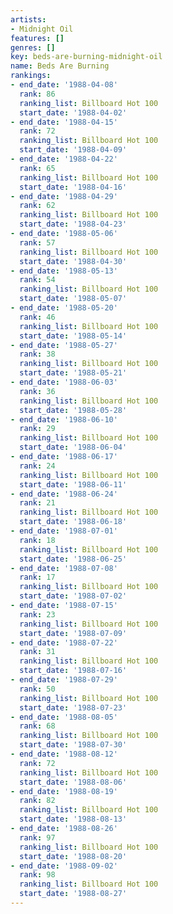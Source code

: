 ```yaml
---
artists:
- Midnight Oil
features: []
genres: []
key: beds-are-burning-midnight-oil
name: Beds Are Burning
rankings:
- end_date: '1988-04-08'
  rank: 86
  ranking_list: Billboard Hot 100
  start_date: '1988-04-02'
- end_date: '1988-04-15'
  rank: 72
  ranking_list: Billboard Hot 100
  start_date: '1988-04-09'
- end_date: '1988-04-22'
  rank: 65
  ranking_list: Billboard Hot 100
  start_date: '1988-04-16'
- end_date: '1988-04-29'
  rank: 62
  ranking_list: Billboard Hot 100
  start_date: '1988-04-23'
- end_date: '1988-05-06'
  rank: 57
  ranking_list: Billboard Hot 100
  start_date: '1988-04-30'
- end_date: '1988-05-13'
  rank: 54
  ranking_list: Billboard Hot 100
  start_date: '1988-05-07'
- end_date: '1988-05-20'
  rank: 46
  ranking_list: Billboard Hot 100
  start_date: '1988-05-14'
- end_date: '1988-05-27'
  rank: 38
  ranking_list: Billboard Hot 100
  start_date: '1988-05-21'
- end_date: '1988-06-03'
  rank: 36
  ranking_list: Billboard Hot 100
  start_date: '1988-05-28'
- end_date: '1988-06-10'
  rank: 29
  ranking_list: Billboard Hot 100
  start_date: '1988-06-04'
- end_date: '1988-06-17'
  rank: 24
  ranking_list: Billboard Hot 100
  start_date: '1988-06-11'
- end_date: '1988-06-24'
  rank: 21
  ranking_list: Billboard Hot 100
  start_date: '1988-06-18'
- end_date: '1988-07-01'
  rank: 18
  ranking_list: Billboard Hot 100
  start_date: '1988-06-25'
- end_date: '1988-07-08'
  rank: 17
  ranking_list: Billboard Hot 100
  start_date: '1988-07-02'
- end_date: '1988-07-15'
  rank: 23
  ranking_list: Billboard Hot 100
  start_date: '1988-07-09'
- end_date: '1988-07-22'
  rank: 31
  ranking_list: Billboard Hot 100
  start_date: '1988-07-16'
- end_date: '1988-07-29'
  rank: 50
  ranking_list: Billboard Hot 100
  start_date: '1988-07-23'
- end_date: '1988-08-05'
  rank: 68
  ranking_list: Billboard Hot 100
  start_date: '1988-07-30'
- end_date: '1988-08-12'
  rank: 72
  ranking_list: Billboard Hot 100
  start_date: '1988-08-06'
- end_date: '1988-08-19'
  rank: 82
  ranking_list: Billboard Hot 100
  start_date: '1988-08-13'
- end_date: '1988-08-26'
  rank: 97
  ranking_list: Billboard Hot 100
  start_date: '1988-08-20'
- end_date: '1988-09-02'
  rank: 98
  ranking_list: Billboard Hot 100
  start_date: '1988-08-27'
---
```


